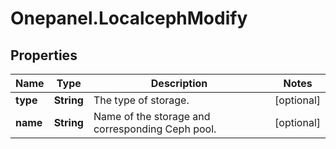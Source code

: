# Onepanel.LocalcephModify

## Properties
Name | Type | Description | Notes
------------ | ------------- | ------------- | -------------
**type** | **String** | The type of storage. | [optional] 
**name** | **String** | Name of the storage and corresponding Ceph pool. | [optional] 



